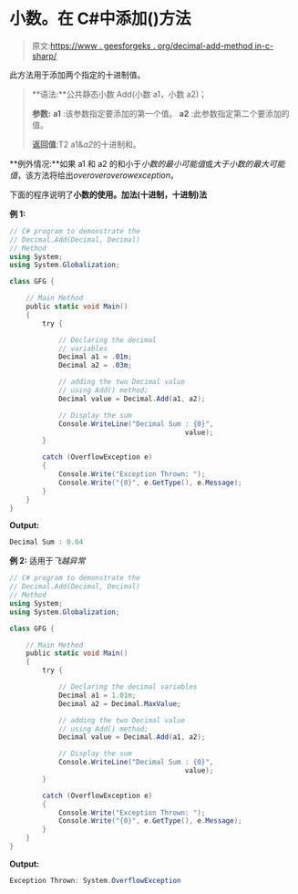 # 小数。在 C#中添加()方法

> 原文:[https://www . geesforgeks . org/decimal-add-method in-c-sharp/](https://www.geeksforgeeks.org/decimal-add-method-in-c-sharp/)

此方法用于添加两个指定的十进制值。

> **语法:**公共静态小数 Add(小数 a1，小数 a2)；
> 
> **参数:**
> **a1** :该参数指定要添加的第一个值。
> **a2** :此参数指定第二个要添加的值。
> 
> **返回值**:T2 a1&*a2*的十进制和。

**例外情况:**如果 a1 和 a2 的和小于*小数的最小可能值*或*大于小数的最大可能值*，该方法将给出*overoveroverowexception*。

下面的程序说明了**小数的使用。加法(十进制，十进制)法**

**例 1:**

```cs
// C# program to demonstrate the
// Decimal.Add(Decimal, Decimal) 
// Method
using System;
using System.Globalization;

class GFG {

    // Main Method
    public static void Main()
    {
        try {

            // Declaring the decimal
            // variables
            Decimal a1 = .01m;
            Decimal a2 = .03m;

            // adding the two Decimal value
            // using Add() method;
            Decimal value = Decimal.Add(a1, a2);

            // Display the sum
            Console.WriteLine("Decimal Sum : {0}",
                                           value);
        }

        catch (OverflowException e) 
        {
            Console.Write("Exception Thrown: ");
            Console.Write("{0}", e.GetType(), e.Message);
        }
    }
}
```

**Output:**

```cs
Decimal Sum : 0.04

```

**例 2:** 适用于*飞越异常*

```cs
// C# program to demonstrate the
// Decimal.Add(Decimal, Decimal)
// Method
using System;
using System.Globalization;

class GFG {

    // Main Method
    public static void Main()
    {
        try {

            // Declaring the decimal variables
            Decimal a1 = 1.01m;
            Decimal a2 = Decimal.MaxValue;

            // adding the two Decimal value
            // using Add() method;
            Decimal value = Decimal.Add(a1, a2);

            // Display the sum
            Console.WriteLine("Decimal Sum : {0}",
                                           value);
        }

        catch (OverflowException e) 
        {
            Console.Write("Exception Thrown: ");
            Console.Write("{0}", e.GetType(), e.Message);
        }
    }
}
```

**Output:**

```cs
Exception Thrown: System.OverflowException

```